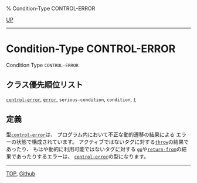 % Condition-Type CONTROL-ERROR

[UP](5.3.html)  

---

# Condition-Type **CONTROL-ERROR**


Condition Type `CONTROL-ERROR`


## クラス優先順位リスト

[`control-error`](5.3.control-error.html),
[`error`](9.2.error-condition.html),
`serious-condition`,
`condition`,
[`t`](4.4.t-system-class.html)


## 定義

型[`control-error`](5.3.control-error.html)は、
プログラム内において不正な動的遷移の結果による
エラーの状態で構成されています。
アクティブではないタグに対する[`throw`](5.3.throw.html)の結果であったり、
もはや動的に利用可能ではないタグに対する
[`go`](5.3.go.html)や[`return-from`](5.3.return-from.html)の結果であったりするエラーは、
[`control-error`](5.3.control-error.html)の型になります。


---
[TOP](index.html),  [Github](https://github.com/nptcl/npt-japanese)

